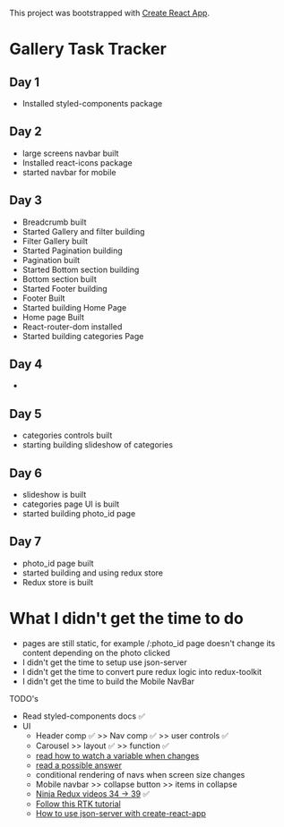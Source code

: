 This project was bootstrapped with [Create React App](https://github.com/facebook/create-react-app).
# Gallery Task Tracker

## Day 1
 - Installed styled-components package
## Day 2
 - large screens navbar built
 - Installed react-icons package
 - started navbar for mobile
## Day 3
 - Breadcrumb built
 - Started Gallery and filter building
 - Filter Gallery built
 - Started Pagination building
 - Pagination built
 - Started Bottom section building
 - Bottom section built
 - Started Footer building
 - Footer Built
 - Started building Home Page
 - Home page Built
 - React-router-dom installed
 - Started building categories Page
## Day 4
 -
## Day 5
 - categories controls built
 - starting building slideshow of categories
## Day 6
 - slideshow is built
 - categories page UI is built
 - started building photo_id page
## Day 7
 - photo_id page built
 - started building and using redux store
 - Redux store is built

# What I didn't get the time to do

   -  pages are still static, for example /:photo_id page doesn't change its content depending on the photo clicked
   - I didn't get the time to setup use json-server 
   - I didn't get the time to convert pure redux logic into redux-toolkit
   - I didn't get the time to build the Mobile NavBar   

 TODO's
 - Read styled-components docs  &#x2705;
 - UI
    * Header comp &#x2705; >> Nav comp &#x2705; >> user controls &#x2705;
    * Carousel >> layout &#x2705; >> function &#x2705;
    * [read how to watch a variable when changes](https://www.google.com/search?q=how+to+find+watch+the+variable+value+if+changed+in+javascript&rlz=1C1SQJL_enEG883EG883&oq=how+to+find+watch+the+variable+value+if+changed+in+javascript&aqs=chrome..69i57.27200j0j4&sourceid=chrome&ie=UTF-8)
    * [read a possible answer](https://stackoverflow.com/questions/1759987/listening-for-variable-changes-in-javascript)
    * conditional rendering of navs when screen size changes
    * Mobile navbar >> collapse button >> items in collapse
    * [Ninja Redux videos 34 -> 39](https://www.youtube.com/playlist?list=PL4cUxeGkcC9ij8CfkAY2RAGb-tmkNwQHG) &#x2705;
    * [Follow this RTK tutorial](https://redux-toolkit.js.org/tutorials/intermediate-tutorial#intermediate-tutorial-redux-toolkit-in-action)
    * [How to use json-server with create-react-app](https://dev.to/mariorodeghiero/json-server-with-reactjs-3chd)  